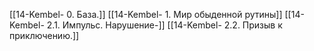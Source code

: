 [[14-Kembel- 0. База.]]
[[14-Kembel- 1. Мир обыденной рутины]]
[[14-Kembel- 2.1. Импульс. Нарушение-]]
[[14-Kembel- 2.2. Призыв к приключению.]]
